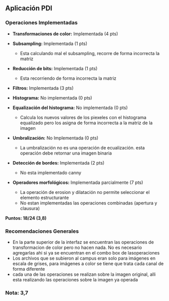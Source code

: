 ## Aplicación PDI

### Operaciones Implementadas

* __Transformaciones de color:__ Implementada (4 pts)

* __Subsampling:__ Implementada (1 pts)
    * Esta calculando mal el subsampling, recorre de forma incorrecta la matriz

* __Reducción de bits:__ Implementada (1 pts)
    * Esta recorriendo de forma incorrecta la matriz

* __Filtros:__ Implementada (3 pts) 

* __Histograma:__ No implementada (0 pts)

* __Equalización del histograma:__ No implementada (0 pts)
    * Calcula los nuevos valores de los piexeles con el histograma equalizado pero los asigna de forma incorrecta a la matriz de la imagen

* __Umbralización:__ No Implementada (0 pts)
    * La umbralización no es una operación de ecualización. esta operación debe retornar una imagen binaria

* __Detección de bordes:__ Implementada (2 pts)
    * No esta implementado canny

* __Operadores morfológicos:__ Implementada parcialmente (7 pts)
    * La operación de erosion y dilatación no permite seleccionar el elemento estructurante
    * No estan implementadas las operaciones combinadas (apertura y clausura)
    
__Puntos: 18/24 (3,8)__


### Recomendaciones Generales

* En la parte superior de la interfaz se encuentran las operaciones de transformacion de color pero no hacen nada. No es necesario agregarlas ahi si ya se encuentran en el combo box de lasoperaciones
* Los archivos que se subieron al campus eran solo para imágenes en escala de grises, para imágenes a color se tiene que trata cada canal de forma diferente 
* cada una de las operaciones se realizan sobre la imagen original, alli esta realizando las operaciones sobre la imagen ya operada


### Nota: 3,7